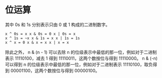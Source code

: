 # 位运算

其中 0s 和 1s 分别表示只由 0 或 1 构成的二进制数字。
```
x ^ 0s = x x & 0s = 0 x | 0s = x
x ^ 1s = ~x x & 1s = x x | 1s = 1s
x ^ x = 0 x & x = x x | x = x
```
除此之外，
n & (n - 1) 可以去除 n 的位级表示中最低的那一位，例如对于二进制表示 11110100，减去 1 得到 11110011，这两个数按位与得到 11110000。
n & (-n) 可以得到 n 的位级表示中最低的那一位，例如对于二进制表示 11110100，取负得到 00001100，这两个数按位与得到 00000100。


